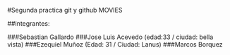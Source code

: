 #Segunda practica git y github MOVIES

##integrantes:

###Sebastian Gallardo 
###Jose Luis Acevedo (edad:33 / ciudad: bella vista)
###Ezequiel Muñoz (Edad: 31 / Ciudad: Lanus) 
###Marcos Borquez
